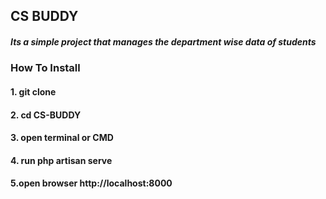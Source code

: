 ## CS BUDDY

##### Its a simple project that manages the department wise data of students

### How  To Install 

#### 1. git clone <repositorylink>
#### 2. cd CS-BUDDY
#### 3. open terminal or CMD
#### 4. run php artisan serve
#### 5.open browser http://localhost:8000